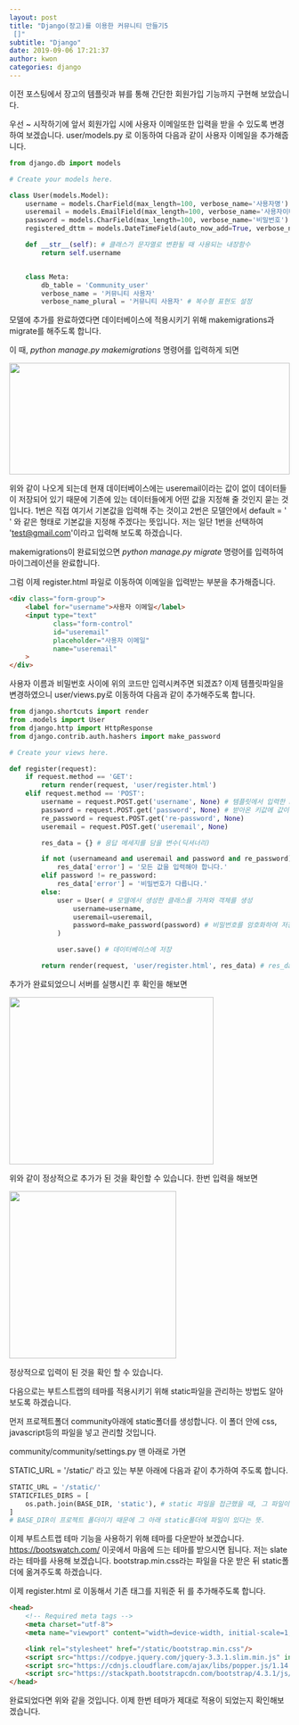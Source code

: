 ```yaml
---
layout: post
title: "Django(장고)를 이용한 커뮤니티 만들기5
 []"
subtitle: "Django"
date: 2019-09-06 17:21:37
author: kwon
categories: django
---
```

이전 포스팅에서 장고의 템플릿과 뷰를 통해 간단한 회원가입 기능까지 구현해 보았습니다.



우선 ~ 시작하기에 앞서 회원가입 시에 사용자 이메일또한 입력을 받을 수 있도록 변경하여 보겠습니다. user/models.py 로 이동하여 다음과 같이 사용자 이메일을 추가해줍니다.

```python
from django.db import models

# Create your models here.

class User(models.Model):
    username = models.CharField(max_length=100, verbose_name='사용자명')
    useremail = models.EmailField(max_length=100, verbose_name='사용자이메일')
    password = models.CharField(max_length=100, verbose_name='비밀번호')
    registered_dttm = models.DateTimeField(auto_now_add=True, verbose_name='등록시간')

    def __str__(self): # 클래스가 문자열로 변환될 때 사용되는 내장함수
        return self.username


    class Meta:
        db_table = 'Community_user'
        verbose_name = '커뮤니티 사용자'
        verbose_name_plural = '커뮤니티 사용자' # 복수형 표현도 설정

```
모델에 추가를 완료하였다면 데이터베이스에 적용시키기 위해 makemigrations과 migrate를 해주도록 합니다.

이 때, *python manage.py makemigrations* 명령어를 입력하게 되면

<div style="width: 100%; height: 200px;">
    <img src="https://kyu9341.github.io/assets/django13.png" style="width: 100%
    ; height: 200px;">
</div>

위와 같이 나오게 되는데 현재 데이터베이스에는 useremail이라는 값이 없이 데이터들이 저장되어 있기 때문에 기존에 있는 데이터들에게 어떤 값을 지정해 줄 것인지 묻는 것입니다. 1번은 직접 여기서 기본값을 입력해 주는 것이고 2번은 모델안에서 default = ' ' 와 같은 형태로 기본값을 지정해 주겠다는 뜻입니다. 저는 일단 1번을 선택하여 'test@gmail.com'이라고 입력해 보도록 하겠습니다.

makemigrations이 완료되었으면 *python manage.py migrate* 명령어를 입력하여 마이그레이션을 완료합니다.

그럼 이제 register.html 파일로 이동하여 이메일을 입력받는 부분을 추가해줍니다.

```html
<div class="form-group">
    <label for="username">사용자 이메일</label>
    <input type="text"
           class="form-control"
           id="useremail"
           placeholder="사용자 이메일"
           name="useremail"
    >
</div>
```
사용자 이름과 비밀번호 사이에 위의 코드만 입력시켜주면 되겠죠? 이제 템플릿파일을 변경하였으니 user/views.py로 이동하여 다음과 같이 추가해주도록 합니다.


```python
from django.shortcuts import render
from .models import User
from django.http import HttpResponse
from django.contrib.auth.hashers import make_password

# Create your views here.

def register(request):
    if request.method == 'GET':
        return render(request, 'user/register.html')
    elif request.method == 'POST':
        username = request.POST.get('username', None) # 템플릿에서 입력한 name필드에 있는 값을 키값으로 받아옴
        password = request.POST.get('password', None) # 받아온 키값에 값이 없는경우 None값으로 기본값으로 지정
        re_password = request.POST.get('re-password', None)
        useremail = request.POST.get('useremail', None)

        res_data = {} # 응답 메세지를 담을 변수(딕셔너리)

        if not (usernameand and useremail and password and re_password):
            res_data['error'] = '모든 값을 입력해야 합니다.'
        elif password != re_password:
            res_data['error'] = '비밀번호가 다릅니다.'
        else:
            user = User( # 모델에서 생성한 클래스를 가져와 객체를 생성
                username=username,
                useremail=useremail,
                password=make_password(password) # 비밀번호를 암호화하여 저장
            )

            user.save() # 데이터베이스에 저장

        return render(request, 'user/register.html', res_data) # res_data가 html코드로 전달이 됨


```
추가가 완료되었으니 서버를 실행시킨 후 확인을 해보면

<div style="width: 90%; height: 300px;">
    <img src="https://kyu9341.github.io/assets/django14.png" style="width: 90%
    ; height: 300px;">
</div>

위와 같이 정상적으로 추가가 된 것을 확인할 수 있습니다. 한번 입력을 해보면

<div style="width: 300px; height: 300px;">
    <img src="https://kyu9341.github.io/assets/amdin7.png" style="width: 300px
    ; height: 300px;">
</div>

정상적으로 입력이 된 것을 확인 할 수 있습니다.

다음으로는 부트스트랩의 테마를 적용시키기 위해 static파일을 관리하는 방법도 알아보도록 하겠습니다.

먼저 프로젝트폴더 community아래에 static폴더를 생성합니다. 이 폴더 안에 css, javascript등의 파일을 넣고 관리할 것입니다.

community/community/settings.py 맨 아래로 가면

STATIC_URL = '/static/' 라고 있는 부분 아래에 다음과 같이 추가하여 주도록 합니다.

```python
STATIC_URL = '/static/'
STATICFILES_DIRS = [
    os.path.join(BASE_DIR, 'static'), # static 파일을 접근했을 때, 그 파일이 어느 폴더에 있는지를 알려줌
]
# BASE_DIR이 프로젝트 폴더이기 때문에 그 아래 static폴더에 파일이 있다는 뜻.
```
이제 부트스트랩 테마 기능을 사용하기 위해 테마를 다운받아 보겠습니다.
<https://bootswatch.com/> 이곳에서 마음에 드는 테마를 받으시면 됩니다. 저는 slate라는 테마를 사용해 보겠습니다.
bootstrap.min.css라는 파일을 다운 받은 뒤 static폴더에 옮겨주도록 하겠습니다.

이제 register.html 로 이동해서 기존 <link> 태그를 지워준 뒤 <link rel="stylesheet" href="/static/bootstrap.min.css"/>를 추가해주도록 합니다.

```html
<head>
    <!-- Required meta tags -->
    <meta charset="utf-8">
    <meta name="viewport" content="width=device-width, initial-scale=1, shrink-to-fit=no">

    <link rel="stylesheet" href="/static/bootstrap.min.css"/>
    <script src="https://codpye.jquery.com/jquery-3.3.1.slim.min.js" integrity="sha384-q8i/X+965DzO0rT7abK41JStQIAqVgRVzpbzo5smXKp4YfRvH+8abtTE1Pi6jizo" crossorigin="anonymous"></script>
    <script src="https://cdnjs.cloudflare.com/ajax/libs/popper.js/1.14.7/umd/popper.min.js" integrity="sha384-UO2eT0CpHqdSJQ6hJty5KVphtPhzWj9WO1clHTMGa3JDZwrnQq4sF86dIHNDz0W1" crossorigin="anonymous"></script>
    <script src="https://stackpath.bootstrapcdn.com/bootstrap/4.3.1/js/bootstrap.min.js" integrity="sha384-JjSmVgyd0p3pXB1rRibZUAYoIIy6OrQ6VrjIEaFf/nJGzIxFDsf4x0xIM+B07jRM" crossorigin="anonymous"></script>
</head>

```
완료되었다면 위와 같을 것입니다. 이제 한번 테마가 제대로 적용이 되었는지 확인해보겠습니다.
